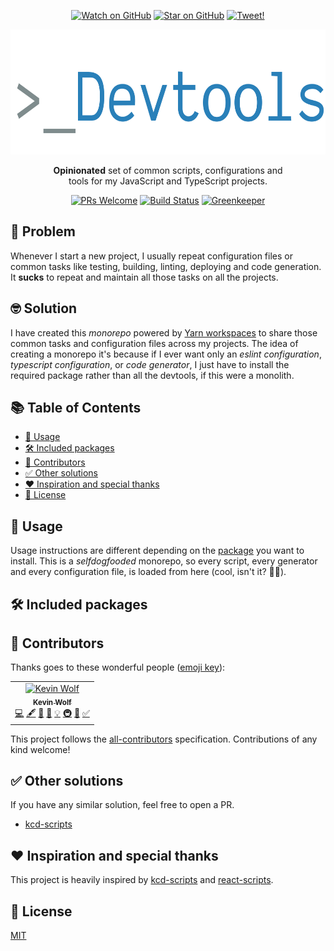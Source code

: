 <p align="center">
<!-- START social-badges -->
<a href="https://github.com/kevinwolfcr/devtools/watchers"><img src="https://img.shields.io/github/watchers/kevinwolfcr/devtools.svg?style=social" alt="Watch on GitHub" /></a>
<a href="https://github.com/kevinwolfcr/devtools/stargazers"><img src="https://img.shields.io/github/stars/kevinwolfcr/devtools.svg?style=social" alt="Star on GitHub" /></a>
<a href="https://twitter.com/intent/tweet?text=Check out @kevinwolfcr devtools! https://github.com/kevinwolfcr/devtools"><img src="https://img.shields.io/twitter/url/https/github.com/kevinwolfcr/devtools.svg?style=social" alt="Tweet!" /></a>
<!-- END social-badges -->
</p>

<p align="center">
<!-- START banner -->
<img alt="Kevin Wolf Devtools" src="./other/banner.png" width="600" height="200" />
<!-- END banner -->
</p>

<p align="center">
<!-- START description -->
<strong>Opinionated</strong> set of common scripts, configurations and<br />
tools for my JavaScript and TypeScript projects.
<!-- END description -->
</p>

<p align="center">
<!-- START status-badges -->
<a href="http://makeapullrequest.com"><img src="https://img.shields.io/badge/PRs-welcome-brightgreen.svg?style=flat-square" alt="PRs Welcome" /></a>
<a href="https://travis-ci.org/kevinwolfcr/devtools"><img src="https://img.shields.io/travis/kevinwolfcr/devtools.svg?style=flat-square" alt="Build Status" /></a>
<a href="https://greenkeeper.io"><img src="https://badges.greenkeeper.io/kevinwolfcr/devtools.svg?style=flat-square" alt="Greenkeeper" /></a>
<!-- <a href="https://codecov.io/github/kevinwolfcr/devtools"><img src="https://img.shields.io/codecov/c/github/kevinwolfcr/devtools.svg?style=flat-square" alt="Code Coverage" /></a> -->
<!-- END status-badges -->
</p>

<p align="center">
<!-- START packages-versions -->
<!-- END packages-versions -->
</p>

## 🤔 Problem

<!-- START the-problem -->

Whenever I start a new project, I usually repeat configuration files or common tasks like testing, building, linting, deploying and code generation. It **sucks** to repeat and maintain all those tasks on all the projects.

<!-- END the-problem -->

## 🤓 Solution

<!-- START the-solution -->

I have created this _monorepo_ powered by [Yarn workspaces](https://yarnpkg.com/lang/en/docs/workspaces/) to share those common tasks and configuration files across my projects. The idea of creating a monorepo it's because if I ever want only an _eslint configuration_, _typescript configuration_, or _code generator_, I just have to install the required package rather than all the devtools, if this were a monolith.

<!-- END the-solution -->

## 📚 Table of Contents

<!-- START doctoc generated TOC please keep comment here to allow auto update -->
<!-- DON'T EDIT THIS SECTION, INSTEAD RE-RUN doctoc TO UPDATE -->

- [📝 Usage](#-usage)
- [🛠 Included packages](#%F0%9F%9B%A0-included-packages)
- [🍻 Contributors](#-contributors)
- [✅ Other solutions](#-other-solutions)
- [❤️ Inspiration and special thanks](#-inspiration-and-special-thanks)
- [📄 License](#-license)

<!-- END doctoc generated TOC please keep comment here to allow auto update -->

## 📝 Usage

<!-- START usage -->

Usage instructions are different depending on the [package](#-included-packages) you want to install. This is a _selfdogfooded_ monorepo, so every script, every generator and every configuration file, is loaded from here (cool, isn't it? 🤘🏻).

<!-- END usage -->

## 🛠 Included packages

<!-- START included-packages -->
<!-- END included-packages -->

## 🍻 Contributors

Thanks goes to these wonderful people ([emoji key](https://allcontributors.org/docs/en/emoji-key)):

<!-- ALL-CONTRIBUTORS-LIST:START - Do not remove or modify this section -->
<!-- prettier-ignore -->
<table><tr><td align="center"><a href="https://kevinwolf.me"><img src="https://avatars2.githubusercontent.com/u/3157426?v=4" width="100px;" alt="Kevin Wolf"/><br /><sub><b>Kevin Wolf</b></sub></a><br /><a href="https://github.com/kevinwolfcr/devtools/commits?author=kevinwolfcr" title="Code">💻</a> <a href="#content-kevinwolfcr" title="Content">🖋</a> <a href="#design-kevinwolfcr" title="Design">🎨</a> <a href="https://github.com/kevinwolfcr/devtools/commits?author=kevinwolfcr" title="Documentation">📖</a> <a href="#example-kevinwolfcr" title="Examples">💡</a> <a href="#infra-kevinwolfcr" title="Infrastructure (Hosting, Build-Tools, etc)">🚇</a> <a href="#tool-kevinwolfcr" title="Tools">🔧</a> <a href="#tutorial-kevinwolfcr" title="Tutorials">✅</a></td></tr></table>

<!-- ALL-CONTRIBUTORS-LIST:END -->

This project follows the [all-contributors](https://github.com/all-contributors/all-contributors) specification. Contributions of any kind welcome!

## ✅ Other solutions

If you have any similar solution, feel free to open a PR.

- [kcd-scripts](https://github.com/kentcdodds/kcd-scripts)

## ❤️ Inspiration and special thanks

This project is heavily inspired by [kcd-scripts](https://github.com/kentcdodds/kcd-scripts) and [react-scripts](https://github.com/facebook/create-react-app).

## 📄 License

[MIT](./LICENSE)
